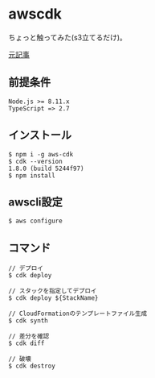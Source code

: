 # awscdk

ちょっと触ってみた(s3立てるだけ)。  

[元記事](https://qiita.com/is_ryo/items/8e6787a457a84447461a)

## 前提条件

```
Node.js >= 8.11.x
TypeScript => 2.7
```

## インストール

```
$ npm i -g aws-cdk
$ cdk --version
1.8.0 (build 5244f97)
$ npm install
```

## awscli設定

```
$ aws configure
```

## コマンド

```
// デプロイ
$ cdk deploy

// スタックを指定してデプロイ
$ cdk deploy ${StackName} 

// CloudFormationのテンプレートファイル生成
$ cdk synth

// 差分を確認
$ cdk diff

// 破壊
$ cdk destroy
```